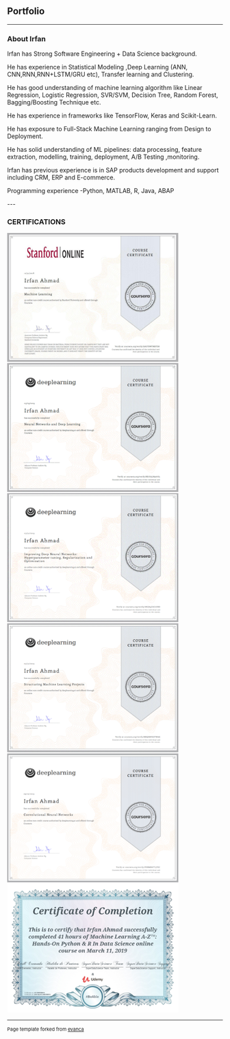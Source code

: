 ## Portfolio

---

### About Irfan 
<p>Irfan has Strong Software Engineering + Data Science background.</p>
<p>He has experience in Statistical Modeling ,Deep Learning (ANN, CNN,RNN,RNN+LSTM/GRU etc), Transfer learning and Clustering.</p>
<p>He has good understanding of machine learning algorithm like Linear Regression, Logistic Regression, SVR/SVM, Decision Tree, Random Forest, Bagging/Boosting Technique etc.</p>
<p>He has experience in frameworks like TensorFlow, Keras and Scikit-Learn.</p>
<p>He has exposure to Full-Stack Machine Learning ranging from Design to Deployment.</p>
<p>He has solid understanding of ML pipelines: data processing, feature extraction, modelling, training, deployment, A/B Testing ,monitoring.</p>
<p>Irfan has previous experience is in SAP products development and support including CRM, ERP and E-commerce.</p>
<p>Programming experience -Python, MATLAB, R, Java, ABAP</p>
---

### CERTIFICATIONS

<img src="1.png" height="300" width="400"/>

<img src="2.png" height="300" width="400"/>

<img src="3.png" height="300" width="400"/>

<img src="4.png" height="300" width="400"/>

<img src="5.png" height="300" width="400"/>

<img src="6.png" height="300" width="400"/>

---
<p style="font-size:11px">Page template forked from <a href="https://github.com/evanca/quick-portfolio">evanca</a></p>
<!-- Remove above link if you don't want to attibute -->
